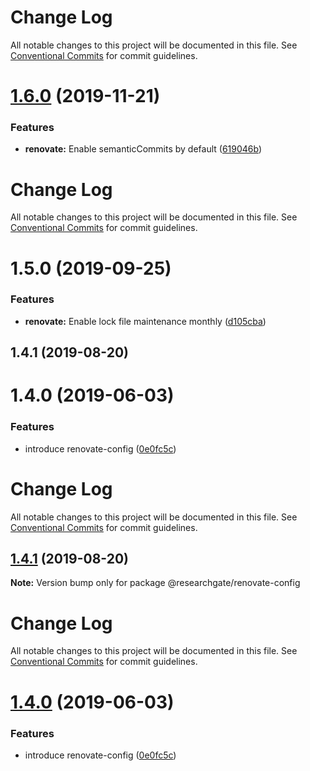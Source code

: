 # Change Log

All notable changes to this project will be documented in this file. See
[Conventional Commits](https://conventionalcommits.org) for commit guidelines.

# [1.6.0](https://github.com/researchgate/tooling/compare/@researchgate/renovate-config@1.5.0...@researchgate/renovate-config@1.6.0) (2019-11-21)

### Features

- **renovate:** Enable semanticCommits by default
  ([619046b](https://github.com/researchgate/tooling/commit/619046b))

# Change Log

All notable changes to this project will be documented in this file. See
[Conventional Commits](https://conventionalcommits.org) for commit guidelines.

# 1.5.0 (2019-09-25)

### Features

- **renovate:** Enable lock file maintenance monthly
  ([d105cba](https://github.com/researchgate/tooling/commit/d105cba))

## 1.4.1 (2019-08-20)

# 1.4.0 (2019-06-03)

### Features

- introduce renovate-config
  ([0e0fc5c](https://github.com/researchgate/tooling/commit/0e0fc5c))

# Change Log

All notable changes to this project will be documented in this file. See
[Conventional Commits](https://conventionalcommits.org) for commit guidelines.

## [1.4.1](https://github.com/researchgate/tooling/compare/v1.4.0...v1.4.1) (2019-08-20)

**Note:** Version bump only for package @researchgate/renovate-config

# Change Log

All notable changes to this project will be documented in this file. See
[Conventional Commits](https://conventionalcommits.org) for commit guidelines.

# [1.4.0](https://github.com/researchgate/tooling/compare/v1.3.1...v1.4.0) (2019-06-03)

### Features

- introduce renovate-config
  ([0e0fc5c](https://github.com/researchgate/tooling/commit/0e0fc5c))
